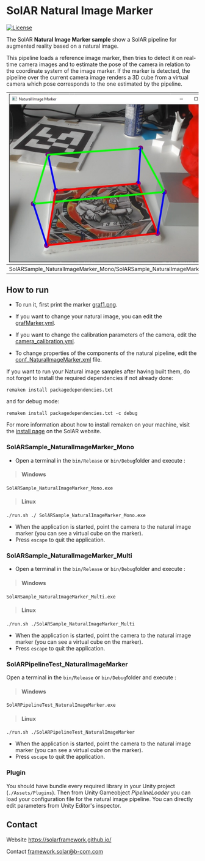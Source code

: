 # SolAR Natural Image Marker

[![License](https://img.shields.io/github/license/SolARFramework/NaturalImageMarker?style=flat-square&label=License)](https://www.apache.org/licenses/LICENSE-2.0)

The SolAR **Natural Image Marker sample** show a SolAR pipeline for augmented reality based on a natural image.
 
This pipeline loads a reference image marker, then tries to detect it on real-time camera images and to estimate the pose of the camera in relation to the coordinate system of the image marker. If the marker is detected, the pipeline over the current camera image renders a 3D cube from a virtual camera which pose corresponds to the one estimated by the pipeline.


| ![](./SolARSample_NaturalImageMarker_Mono/standalone.jpg) | ![](./SolARPipeline_NaturalImageMarker/plugin.jpg) |
|:-:|:-:|
| SolARSample_NaturalImageMarker_Mono/SolARSample_NaturalImageMarker_Multi | SolARPipeline_NaturalImageMarker | 


## How to run

* To run it, first print the marker [graf1.png](./SolARSample_NaturalImageMarker_Mono/graf1.png).

* If you want to change your natural image, you can edit the [grafMarker.yml](./SolARSample_NaturalImageMarker_Mono/grafMarker.yml).

* If you want to change the calibration parameters of the camera, edit the [camera_calibration.yml](./SolARSample_NaturalImageMarker_Mono/camera_calibration.yml).

* To change properties of the components of the natural pipeline, edit the [conf_NaturalImageMarker.xml](./SolARSample_NaturalImageMarker_Mono/conf_NaturalImageMarker.xml) file.

If you want to run your Natural image samples after having built them, do not forget to install the required dependencies if not already done:

<pre><code>remaken install packagedependencies.txt</code></pre>

and for debug mode:

<pre><code>remaken install packagedependencies.txt -c debug</code></pre>

For more information about how to install remaken on your machine, visit the [install page](https://solarframework.github.io/install/) on the SolAR website.

### SolARSample_NaturalImageMarker_Mono

* Open a terminal in the `bin/Release` or `bin/Debug`folder and execute :

> #### Windows
>
	SolARSample_NaturalImageMarker_Mono.exe

> #### Linux
>
	./run.sh ./	SolARSample_NaturalImageMarker_Mono.exe

*  When the application is started, point the camera to the natural image marker (you can see a virtual cube on the marker). 
* Press `escape` to quit the application.

### SolARSample_NaturalImageMarker_Multi

* Open a terminal in the `bin/Release` or `bin/Debug`folder and execute :

> #### Windows
>
	SolARSample_NaturalImageMarker_Multi.exe

> #### Linux
>
	./run.sh ./SolARSample_NaturalImageMarker_Multi

*  When the application is started, point the camera to the natural image marker (you can see a virtual cube on the marker). 
* Press `escape` to quit the application.

 ### SolARPipelineTest_NaturalImageMarker

Open a terminal in the `bin/Release` or `bin/Debug`folder and execute :

> #### Windows
>
	SolARPipelineTest_NaturalImageMarker.exe

> #### Linux
>
	./run.sh ./SolARPipelineTest_NaturalImageMarker   

*  When the application is started, point the camera to the natural image marker (you can see a virtual cube on the marker). 
* Press `escape` to quit the application.

### Plugin

You should have bundle every required library in your Unity project (`./Assets/Plugins`). Then from Unity Gameobject *PipelineLoader* you can load your configuration file for the natural image pipeline. You can directly edit parameters from Unity Editor's inspector.

## Contact 
Website https://solarframework.github.io/

Contact framework.solar@b-com.com




